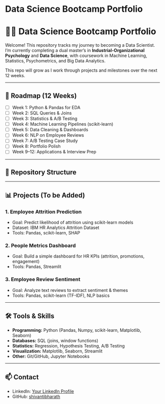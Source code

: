 # Data Science Bootcamp Portfolio
# 🧑‍💻 Data Science Bootcamp Portfolio

Welcome! This repository tracks my journey to becoming a Data Scientist.  
I’m currently completing a dual master’s in **Industrial-Organizational Psychology** and **Data Science**, with coursework in Machine Learning, Statistics, Psychometrics, and Big Data Analytics.  

This repo will grow as I work through projects and milestones over the next 12 weeks.  

---

## 📅 Roadmap (12 Weeks)
- [ ] Week 1: Python & Pandas for EDA  
- [ ] Week 2: SQL Queries & Joins  
- [ ] Week 3: Statistics & A/B Testing  
- [ ] Week 4: Machine Learning Pipelines (scikit-learn)  
- [ ] Week 5: Data Cleaning & Dashboards  
- [ ] Week 6: NLP on Employee Reviews  
- [ ] Week 7: A/B Testing Case Study  
- [ ] Week 8: Portfolio Polish  
- [ ] Week 9–12: Applications & Interview Prep  

---

## 📂 Repository Structure

---

## 📊 Projects (To be Added)
### 1. Employee Attrition Prediction
- Goal: Predict likelihood of attrition using scikit-learn models  
- Dataset: IBM HR Analytics Attrition Dataset  
- Tools: Pandas, scikit-learn, SHAP  

### 2. People Metrics Dashboard
- Goal: Build a simple dashboard for HR KPIs (attrition, promotions, engagement)  
- Tools: Pandas, Streamlit  

### 3. Employee Review Sentiment
- Goal: Analyze text reviews to extract sentiment & themes  
- Tools: Pandas, scikit-learn (TF-IDF), NLP basics  

---

## 🛠️ Tools & Skills
- **Programming:** Python (Pandas, Numpy, scikit-learn, Matplotlib, Seaborn)  
- **Databases:** SQL (joins, window functions)  
- **Statistics:** Regression, Hypothesis Testing, A/B Testing  
- **Visualization:** Matplotlib, Seaborn, Streamlit  
- **Other:** Git/GitHub, Jupyter Notebooks  

---

## 📫 Contact
- LinkedIn: [Your LinkedIn Profile](https://www.linkedin.com/in/your-link/)  
- GitHub: [shivantibharath](https://github.com/shivantibharath)  
